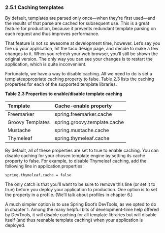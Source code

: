 ### 2.5.1 Caching templates

By default, templates are parsed only once—when they’re first used—and the results of that parse are cached for subsequent use. This is a great feature for production, because it prevents redundant template parsing on each request and thus improves performance.

That feature is not so awesome at development time, however. Let’s say you fire up your application, hit the taco design page, and decide to make a few changes to it. When you refresh your web browser, you’ll still be shown the original version. The only way you can see your changes is to restart the application, which is quite
inconvenient.

Fortunately, we have a way to disable caching. All we need to do is set a templateappropriate caching property to false. Table 2.3 lists the caching properties for each of the supported template libraries.

**Table 2.3 Properties to enable/disable template caching**

| Template | Cache-enable property |
| :--- | :--- |
| Freemarker | spring.freemarker.cache |
| Groovy Templates | spring.groovy.template.cache |
| Mustache | spring.mustache.cache |
| Thymeleaf | spring.thymeleaf.cache |

By default, all of these properties are set to true to enable caching. You can disable caching for your chosen template engine by setting its cache property to false. For example, to disable Thymeleaf caching, add the following line in application.properties:

```text
spring.thymeleaf.cache = false
```

The only catch is that you’ll want to be sure to remove this line (or set it to true) before you deploy your application to production. One option is to set the property in a profile. (We’ll talk about profiles in chapter 6.)

A much simpler option is to use Spring Boot’s DevTools, as we opted to do in chapter 1. Among the many helpful bits of development-time help offered by DevTools, it will disable caching for all template libraries but will disable itself (and thus reenable template caching) when your application is deployed.


